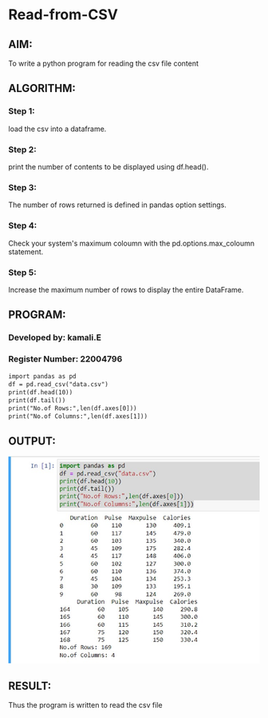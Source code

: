 # Read-from-CSV

## AIM:
To write a python program for reading the csv file content
## ALGORITHM:
### Step 1:
load the csv into a dataframe.
### Step 2:
print the number of contents to be displayed using df.head().
### Step 3:
The number of rows returned is defined in pandas option settings.
### Step 4:
Check your system's maximum coloumn with the pd.options.max_coloumn statement.
### Step 5:
Increase the maximum  number of rows to display the entire  DataFrame.

## PROGRAM:
### Developed by: kamali.E
### Register Number: 22004796
```
import pandas as pd
df = pd.read_csv("data.csv")
print(df.head(10))
print(df.tail())
print("No.of Rows:",len(df.axes[0]))
print("No.of Columns:",len(df.axes[1]))
```
## OUTPUT:
![output](csv.jpg)
## RESULT:
Thus the program is written to read the csv file
